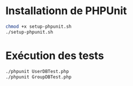 # Installationn de PHPUnit

```bash
chmod +x setup-phpunit.sh
./setup-phpunit.sh
```

# Exécution des tests

```bash
./phpunit UserDBTest.php
./phpunit GroupDBTest.php
```

